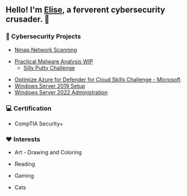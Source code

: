 ## Hello! I'm [Elise](https://www.linkedin.com/in/elisewright23/), a ferverent cybersecurity crusader. 🦉
 

<!--
**CertainRisk/CertainRisk** is a ✨ _special_ ✨ repository because its `README.md` (this file) appears on your GitHub profile.

Here are some ideas to get you started:

- 🔭 I’m currently working on ...
- 🌱 I’m currently learning ...
- 👯 I’m looking to collaborate on ...
- 🤔 I’m looking for help with ...
- 💬 Ask me about ...
- 📫 How to reach me: ...
- 😄 Pronouns: ...
- ⚡ Fun fact: ...
-->
### 🌋 Cybersecurity Projects 
- [Nmap Network Scanning](https://github.com/CertainRisk/Nmap-network-scanning-project) 
* [Practical Malware Analysis WIP](https://github.com/CertainRisk/Malware-Analysis-Triage)
    - [Silly Putty Challenge](https://github.com/CertainRisk/Silly-Putty-Challenge/)
- [Optimize Azure for Defender for Cloud Skills Challenge - Microsoft](https://github.com/CertainRisk/optimize-azure-with-defender-for-cloud-challenge)
- [Windows Server 2019 Setup](https://github.com/CertainRisk/windows-server-2019-setup)
- [Windows Server 2022 Administration](https://github.com/CertainRisk/Windows-Server-2022)
### 💻 Certification
- CompTIA Security+

### ❤️ Interests
- Art - Drawing and Coloring
* Reading
+ Gaming
- Cats
